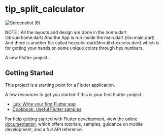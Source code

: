 # tip_split_calculator
![Screenshot (6)](https://user-images.githubusercontent.com/99274860/182597916-5ba4846a-61c5-427b-b2c8-c993f3cc0ce3.png)

NOTE : All the layouts and design are done in the home.dart (lib<ui<home.dart) 
And the App is run inside the main.dart (lib<main.dart)
And there is another file called hexcolor.dart(lib<util<hexcolor.dart) 
which is for getting your hands on some unique colors through hex numbers.  

A new Flutter project.

## Getting Started

This project is a starting point for a Flutter application.

A few resources to get you started if this is your first Flutter project:

- [Lab: Write your first Flutter app](https://docs.flutter.dev/get-started/codelab)
- [Cookbook: Useful Flutter samples](https://docs.flutter.dev/cookbook)

For help getting started with Flutter development, view the
[online documentation](https://docs.flutter.dev/), which offers tutorials,
samples, guidance on mobile development, and a full API reference.
